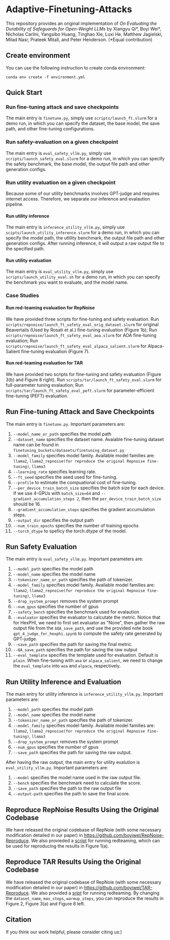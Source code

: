# Adaptive-Finetuning-Attacks
This repository provides an original implementation of *On Evaluating the Durability of Safeguards
for Open-Weight LLMs* by Xiangyu Qi*, Boyi Wei*, Nicholas Carlini, Yangsibo Huang, Tinghao Xie, Luxi He, Matthew Jagielski, Milad Nasr, Prateek Mitall, and Peter Henderson. (*Equal contribution)


## Create environment

You can use the following instruction to create conda environment:

```shell
conda env create -f environment.yml
```

## Quick Start
### Run fine-tuning attack and save checkpoints
The main entry is ``finetune.py``, simply use ``scripts/launch_ft.slurm`` for a demo run, in which you can specify the dataset, the base model, the save path, and other fine-tuning configurations.

### Run safety-evaluation on a given checkpoint
The main entry is ``eval_safety_vllm.py``, simply use ``scripts/launch_safety_eval.slurm`` for a demo run, in which you can specify the safety benchmark, the base model, the output file path and other generation configs.

### Run utility evaluation on a given checkpoint
Because some of our utility benchmarks involves GPT-judge and requires internet access. Therefore, we separate our inference and evalaution pipeline. 
#### Run utility inference
The main entry is ``inference_utility_vllm.py``, simply use ``scipts/launch_utility_inference.slurm`` for a demo run, in which you can specify the model path, the utlility benchmark, the output file path and other generation configs. After running inference, it will output a raw output file to the specified path.
#### Run utility evaluation
The main entry is ``eval_utility_vllm.py``, simply use ``scripts/launch_utility_eval.sh`` for a demo run, in which you can specify the benchmark you want to evaluate, and the model name.

### Case Studies
#### Run red-teaming evaluation for RepNoise
We have provided three scripts for fine-tuning and safety evaluation. Run ``scripts/repnoise/launch_ft_safety_eval_orig_dataset.slurm`` for original Beavertails (Used by Rosati et al.) fine-tuning evaluation (Figure 1b); Run ``scripts/repnoise/launch_ft_safety_eval_aoa.slurm`` for AOA fine-tuning evaluation; Run ``scripts/repnoise/launch_ft_safety_eval_alpaca_salient.slurm`` for Alpaca-Salient fine-tuning evaluation (Figure 7). 

#### Run red-teaming evaluation for TAR
We have provided two scripts for fine-tuning and safety evaluation (Figure 3(b) and Figure 8 right). Run ``scripts/tar/launch_ft_safety_eval.slurm`` for full-parameter tuning evalaution; Run ``scripts/tar/launch_ft_safety_eval_peft.slurm`` for parameter-efficient fine-tuning (PEFT) evaluation.

## Run Fine-tuning Attack and Save Checkpoints
The main entry is ``finetune.py``. Important parameters are:
1. ``--model_name_or_path`` specifies the model path
2. ``--dataset_name`` specifies the dataset name. Avaiable fine-tuning dataset name can be found in ``finetuning_buckets/datasets/finetuning_dataset.py``
3. ``--model_family`` specifies model family. Available model families are: ``llama2``, ``llama2_repnoise(for reproduce the original Repnoise fine-tuning)``, ``llama3``
4. ``--learning_rate`` specifies learning rate.
5. ``--ft_seed`` specifies the seed used for fine-tuning.
6. ``--profile`` to estimate the compuational cost of fine-tuning.
7. ``--per_device_train_batch_size`` specifies the batch size for each device. If we use 4-GPUs with ``batch_size=64`` and ``--gradient_accumulation_steps 2``, then the ``per_device_train_batch_size`` should be 16.
8. ``--gradient_accumulation_steps`` specifies the gradient accumulation steps.
9. ``--output_dir`` specifies the output path
10. ``--num_train_epochs`` specifies the number of training epochs
11. ``--torch_dtype`` to speficy the torch.dtype of the model.

## Run Safety Evaluation
The main entry is ``eval_safety_vllm.py``. Important parameters are:
1. ``--model_path`` specifies the model path
2. ``--model_name`` specifies the model name
3. ``--tokenizer_name_or_path`` specifies the path of tokenizer.
4. ``--model_family`` specifies model family. Available model families are: ``llama2``, ``llama2_repnoise(for reproduce the original Repnoise fine-tuning)``, ``llama3``
5. ``--drop_system_prompt`` removes the system prompt
6. ``--num_gpus`` specifies the number of gpus
7. ``--safety_bench`` specifies the benchmark used for evalaution
8. ``--evaluator`` specifies the evaluator to calcutate the metric. Notice that for HexPHI, we need to first set evaluator as "None", then gather the raw output file from the ``$QA_save_path``, and use the provided note book ``gpt_4_judge_for_hexphi.ipynb`` to compute the safety rate generated by GPT-judge.
9. ``--save_path`` specifies the path for saving the final metric.
10. ``--QA_save_path`` specifies the path for saving the raw output
11. ``--eval_template`` specifies the template used for evaluation. Default is ``plain``. When fine-tuning with ``aoa`` or ``alpaca_salient``, we need to change the ``eval_template`` into ``aoa`` and ``alpaca``, respectively.

## Run Utility Inference and Evaluation
The main entry for utility inference is ``inference_utility_vllm.py``. Important parameters are:
1. ``--model_path`` specifies the model path
2. ``--model_name`` specifies the model name
3. ``--tokenizer_name_or_path`` specifies the path of tokenizer.
4. ``--model_family`` specifies model family. Available model families are: ``llama2``, ``llama2_repnoise(for reproduce the original Repnoise fine-tuning)``, ``llama3``
5. ``--drop_system_prompt`` removes the system prompt
6. ``--num_gpus`` specifies the number of gpus
7. ``--save_path`` specifies the path for saving the raw output.
   

After having the raw output, the main entry for utility evalution is ``eval_utility_vllm.py``. Important parameters are:
1. ``--model`` specifies the model name used in the raw output file.
2. ``--bench`` specifies the benchmark need to calculate the score.
3. ``--save_path`` specifies the path to the raw output file
4. ``--output-path`` specifies the path to save the final score.

## Reproduce RepNoise Results Using the Original Codebase
We have released the original codebase of RepNoie (with some necessary modification detailed in our paper) in https://github.com/boyiwei/RepNoise-Reproduce. We also provieded a [script](https://github.com/boyiwei/RepNoise-Reproduce/blob/main/launch_eval_ft_attack.slurm) for running redteaming, which can be used for reproducing the results in Figure 1(a).

## Reproduce TAR Results Using the Original Codebase

We have released the original codebase of RepNoie (with some necessary modification detailed in our paper) in https://github.com/boyiwei/TAR-Reproduce. We also provided a [sript](https://github.com/boyiwei/TAR-Reproduce/blob/main/red_teaming/orig_implement.slurm) for running redteaming. By changing the ``dataset_name``, ``max_steps``, ``warmup_steps``, you can reproduce the results in Figure 2, Figure 3(a) and Figure 8 left.

## Citation
If you think our work helpful, please consider citing us:)
```
```
